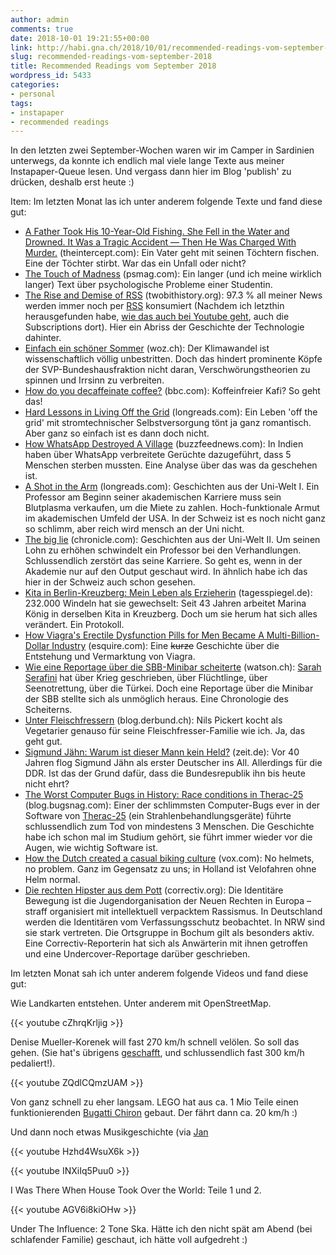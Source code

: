 ```yaml
---
author: admin
comments: true
date: 2018-10-01 19:21:55+00:00
link: http://habi.gna.ch/2018/10/01/recommended-readings-vom-september-2018/
slug: recommended-readings-vom-september-2018
title: Recommended Readings vom September 2018
wordpress_id: 5433
categories:
- personal
tags:
- instapaper
- recommended readings
---
```


In den letzten zwei September-Wochen waren wir im Camper in Sardinien unterwegs, da konnte ich endlich mal viele lange Texte aus meiner Instapaper-Queue lesen.
Und vergass dann hier im Blog 'publish' zu drücken, deshalb erst heute :)

Item: Im letzten Monat las ich unter anderem folgende Texte und fand diese gut:

* [A Father Took His 10-Year-Old Fishing. She Fell in the Water and Drowned. It Was a Tragic Accident — Then He Was Charged With Murder.](https://theintercept.com/2018/09/09/wendell-lindsey-murder-drowning-forensic-science/?src=longreads) (theintercept.com): Ein Vater geht mit seinen Töchtern fischen. Eine der Töchter stirbt. War das ein Unfall oder nicht?
* [The Touch of Madness](https://psmag.com/magazine/the-touch-of-madness-mental-health-schizophrenia) (psmag.com): Ein langer (und ich meine wirklich langer) Text über psychologische Probleme einer Studentin.
* [The Rise and Demise of RSS](https://twobithistory.org/2018/09/16/the-rise-and-demise-of-rss.html) (twobithistory.org): 97.3 % all meiner News werden immer noch per [RSS](https://de.wikipedia.org/wiki/RSS_(Web-Feed)) konsumiert (Nachdem ich letzthin herausgefunden habe, [wie das auch bei Youtube geht](https://support.google.com/youtube/answer/6224202?hl=en), auch die Subscriptions dort). Hier ein Abriss der Geschichte der Technologie dahinter.
* [Einfach ein schöner Sommer](https://www.woz.ch/-90ba) (woz.ch):  Der Klimawandel ist wissenschaftlich völlig unbestritten. Doch das hindert prominente Köpfe der SVP-Bundeshausfraktion nicht daran, Verschwörungstheorien zu spinnen und Irrsinn zu verbreiten.
* [How do you decaffeinate coffee?](http://www.bbc.com/future/story/20180917-how-do-you-decaffeinate-coffee) (bbc.com): Koffeinfreier Kafi? So geht das!
* [Hard Lessons in Living Off the Grid](https://longreads.com/2017/08/08/hard-lessons-in-living-off-the-grid/) (longreads.com): Ein Leben 'off the grid' mit stromtechnischer Selbstversorgung tönt ja ganz romantisch. Aber ganz so einfach ist es dann doch nicht.
* [How WhatsApp Destroyed A Village](https://www.buzzfeednews.com/article/pranavdixit/whatsapp-destroyed-village-lynchings-rainpada-india) (buzzfeednews.com): In Indien haben über WhatsApp verbreitete Gerüchte dazugeführt, dass 5 Menschen sterben mussten. Eine Analyse über das was da geschehen ist.
* [A Shot in the Arm](https://longreads.com/2017/02/09/a-shot-in-the-arm/) (longreads.com): Geschichten aus der Uni-Welt I. Ein Professor am Beginn seiner akademischen Karriere muss sein Blutplasma verkaufen, um die Miete zu zahlen. Hoch-funktionale Armut im akademischen Umfeld der USA. In der Schweiz ist es noch nicht ganz so schlimm, aber reich wird mensch an der Uni nicht.
* [The big lie](https://www.chronicle.com/interactives/big-lie) (chronicle.com): Geschichten aus der Uni-Welt II. Um seinen Lohn zu erhöhen schwindelt ein Professor bei den Verhandlungen. Schlussendlich zerstört das seine Karriere. So geht es, wenn in der Akademie nur auf den Output geschaut wird. In ähnlich habe ich das hier in der Schweiz auch schon gesehen.
* [Kita in Berlin-Kreuzberg: Mein Leben als Erzieherin](https://www.tagesspiegel.de/berlin/kita-in-berlin-kreuzberg-mein-leben-als-erzieherin/22978838.html) (tagesspiegel.de): 232.000 Windeln hat sie gewechselt: Seit 43 Jahren arbeitet Marina König in derselben Kita in Kreuzberg. Doch um sie herum hat sich alles verändert. Ein Protokoll.
* [How Viagra's Erectile Dysfunction Pills for Men Became A Multi-Billion-Dollar Industry](https://www.esquire.com/lifestyle/health/a22627822/viagra-erectile-dysfunction-pills-history/) (esquire.com): Eine <del>kurze</del> Geschichte über die Entstehung und Vermarktung von Viagra.
* [Wie eine Reportage über die SBB-Minibar scheiterte](https://www.watson.ch/!325585073) (watson.ch): [Sarah Serafini](https://www.watson.ch/Sarah%20Serafini) hat über Krieg geschrieben, über Flüchtlinge, über Seenotrettung, über die Türkei. Doch eine Reportage über die Minibar der SBB stellte sich als unmöglich heraus. Eine Chronologie des Scheiterns.
* [Unter Fleischfressern](https://blog.derbund.ch/mamablog/index.php/79009/unter-fleischfressern/) (blog.derbund.ch): Nils Pickert kocht als Vegetarier genauso für seine Fleischfresser-Familie wie ich. Ja, das geht gut.
* [Sigmund Jähn: Warum ist dieser Mann kein Held?](https://www.zeit.de/wissen/geschichte/2018-08/sigmund-jaehn-astronaut-held-erinnerung-deutsche-einheit/komplettansicht) (zeit.de): Vor 40 Jahren flog Sigmund Jähn als erster Deutscher ins All. Allerdings für die DDR. Ist das der Grund dafür, dass die Bundesrepublik ihn bis heute nicht ehrt? 
* [The Worst Computer Bugs in History: Race conditions in Therac-25](https://blog.bugsnag.com/bug-day-race-condition-therac-25/) (blog.bugsnag.com): Einer der schlimmsten Computer-Bugs ever in der Software von [Therac-25](https://en.wikipedia.org/wiki/Therac-25) (ein Strahlenbehandlungsgeräte) führte schlussendlich zum Tod von mindestens 3 Menschen. Die Geschichte habe ich schon mal im Studium gehört, sie führt immer wieder vor die Augen, wie wichtig Software ist.
* [How the Dutch created a casual biking culture](https://www.vox.com/science-and-health/2018/8/28/17789510/bike-cycling-netherlands-dutch-infrastructure) (vox.com): No helmets, no problem. Ganz im Gegensatz zu uns; in Holland ist Velofahren ohne Helm normal.
* [Die rechten Hipster aus dem Pott](https://correctiv.org/blog/ruhr/artikel/2018/08/16/die-rechten-hipster-aus-dem-pott/) (correctiv.org):  Die Identitäre Bewegung ist die Jugendorganisation der Neuen Rechten in Europa – straff organisiert mit intellektuell verpacktem Rassismus. In Deutschland werden die Identitären vom Verfassungsschutz beobachtet. In NRW sind sie stark vertreten. Die Ortsgruppe in Bochum gilt als besonders aktiv. Eine Correctiv-Reporterin hat sich als Anwärterin mit ihnen getroffen und eine Undercover-Reportage darüber geschrieben.

Im letzten Monat sah ich unter anderem folgende Videos und fand diese gut:

Wie Landkarten entstehen. Unter anderem mit OpenStreetMap.

{{< youtube cZhrqKrljig >}}

Denise Mueller-Korenek will fast 270 km/h schnell velölen. So soll das gehen. (Sie hat's übrigens [geschafft](https://www.youtube.com/watch?v=wPEgG-T3zMI), und schlussendlich fast 300 km/h pedaliert!).

{{< youtube ZQdlCQmzUAM >}}

Von ganz schnell zu eher langsam.
LEGO hat aus ca. 1 Mio Teile einen funktionierenden [Bugatti Chiron](https://en.wikipedia.org/wiki/Bugatti_Chiron) gebaut.
Der fährt dann ca. 20 km/h :)

Und dann noch etwas Musikgeschichte (via [Jan](https://pieceoplastic.com/2018/08/18/ruff-linkage-201833/)

{{< youtube Hzhd4WsuX6k >}}

{{< youtube INXiIq5Puu0 >}}

I Was There When House Took Over the World: Teile 1 und 2.

{{< youtube AGV6i8kiOHw >}}

Under The Influence: 2 Tone Ska.
Hätte ich den nicht spät am Abend (bei schlafender Familie) geschaut, ich hätte voll aufgedreht :)
